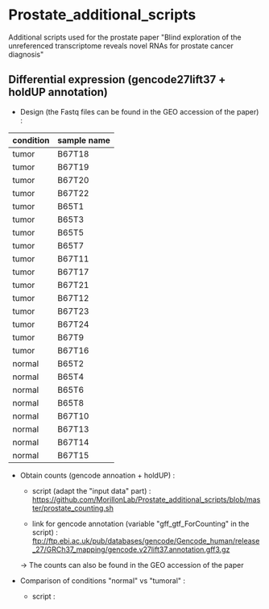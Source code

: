 # Prostate_additional_scripts
Additional scripts used for the prostate paper "Blind exploration of the unreferenced transcriptome reveals novel RNAs for prostate cancer diagnosis"


## Differential expression (gencode27lift37 + holdUP annotation) ##


- Design (the Fastq files can be found in the GEO accession of the paper) :

|condition| sample name |
|--------  |-------------|
|tumor	|	B67T18|
|tumor		|	B67T19|
|tumor		|	B67T20|
|tumor		|	B67T22|
|tumor		|	B65T1|
|tumor		|	B65T3|
|tumor		|	B65T5|
|tumor		|	B65T7|
|tumor		|	B67T11|
|tumor		|	B67T17|
|tumor		|	B67T21|
|tumor		|	B67T12|
|tumor		|	B67T23|
|tumor		|	B67T24|
|tumor		|	B67T9|
|tumor		|	B67T16|
|normal		|			B65T2|
|normal			|		B65T4|
|normal			|		B65T6|
|normal			|		B65T8|
|normal			|		B67T10|
|normal				|	B67T13|
|normal			|		B67T14|
|normal				|	B67T15|


 - Obtain counts (gencode annoation + holdUP) : 
 
   - script (adapt the "input data" part) : https://github.com/MorillonLab/Prostate_additional_scripts/blob/master/prostate_counting.sh
   
   - link for gencode annotation (variable "gff_gtf_ForCounting" in the script) : ftp://ftp.ebi.ac.uk/pub/databases/gencode/Gencode_human/release_27/GRCh37_mapping/gencode.v27lift37.annotation.gff3.gz
   
   -> The counts can also be found in the GEO accession of the paper
   
 - Comparison of conditions "normal" vs "tumoral" : 
   - script :
